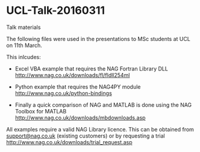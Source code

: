 # UCL-Talk-20160311
Talk materials

The following files were used in the presentations to MSc students at UCL on 11th March.

This inlcudes:

* Excel VBA example that requires the NAG Fortran Library DLL http://www.nag.co.uk/downloads/fl/fldll254ml

* Python example that requires the NAG4PY module http://www.nag.co.uk/python-bindings

* Finally a quick comparison of NAG and MATLAB is done using the NAG Toolbox for MATLAB http://www.nag.co.uk/downloads/mbdownloads.asp

All examples require a valid NAG Library licence. This can be obtained from  support@nag.co.uk (existing customers) or by requesting a trial http://www.nag.co.uk/downloads/trial_request.asp

